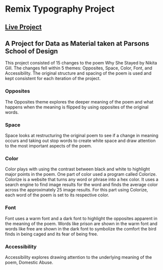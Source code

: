 # Remix Typography Project
## [Live Project](https://isabelstoddart.github.io/Remix/)
## A Project for Data as Material taken at Parsons School of Design

This project consisted of 15 changes to the poem Why She Stayed by Nikita Gill. The changes fell within 5 themes: Opposites, Space, Color, Font, and Accessibility. The original structure and spacing of the poem is used and kept consistent for each iteration of the project. 

### Opposites
The Opposites theme explores the deeper meaning of the poem and what happens when the meaning is flipped by using opposites of the original words. 

### Space
Space looks at restructuring the original poem to see if a change in meaning occurs and taking out stop words to create white space and draw attention to the most important aspects of the poem.

### Color
Color plays with using the contrast between black and white to highlight major points in the poem. One part of color used a program called Colorize. Colorize is a website that turns any word or phrase into a hex color. It uses a search engine to find image results for the word and finds the average color across the approximately 25 image results. For this part using Colorize, each word of the poem is set to its respective color. 

### Font
Font uses a warm font and a dark font to highlight the opposites apparent in the meaning of the poem. Words like prison are shown in the warm font and words like free are shown in the dark font to symbolize the comfort the bird finds in being caged and its fear of being free.

### Accessibility
Accessibility explores drawing attention to the underlying meaning of the poem, Domestic Abuse.
